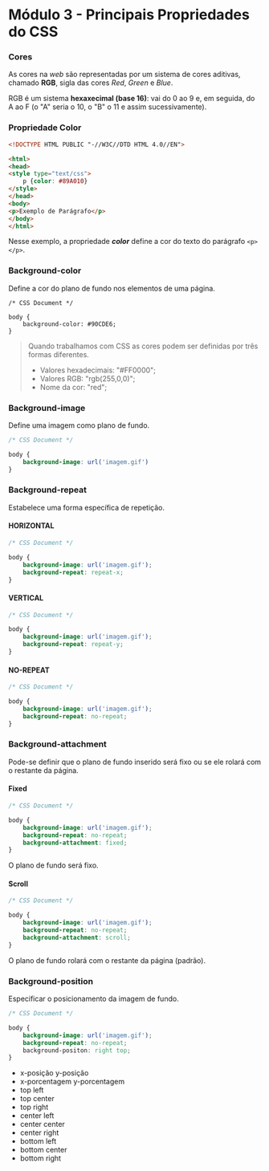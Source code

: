 # Módulo 3 - Principais Propriedades do CSS

### Cores

As cores na *web* são representadas por um sistema de cores aditivas, chamado **RGB**, sigla das cores *Red*, *Green* e *Blue*.

RGB é um sistema **hexaxecimal (base 16)**: vai do 0 ao 9 e, em seguida, do A ao F (o "A" seria o 10, o "B" o 11 e assim sucessivamente).

### Propriedade Color

```html
<!DOCTYPE HTML PUBLIC "-//W3C//DTD HTML 4.0//EN">

<html>
<head>
<style type="text/css">
	p {color: #89A010}
</style>
</head>
<body>
<p>Exemplo de Parágrafo</p>
</body>
</html>
```

Nesse exemplo, a propriedade ***color*** define a cor do texto do parágrafo `<p></p>`.

### Background-color

Define a cor do plano de fundo nos elementos de uma página.

```
/* CSS Document */

body {
	background-color: #90CDE6;
}
```

> Quando trabalhamos com CSS as cores podem ser definidas por três formas diferentes.
>
> - Valores hexadecimais: "#FF0000";
> - Valores RGB: "rgb(255,0,0)";
> - Nome da cor: "red";

### Background-image

Define uma imagem como plano de fundo.

```css
/* CSS Document */

body {
	background-image: url('imagem.gif')
}
```

### Background-repeat

Estabelece uma forma específica de repetição.

#### HORIZONTAL

```css
/* CSS Document */

body {
	background-image: url('imagem.gif');
	background-repeat: repeat-x;
}
```

#### VERTICAL

```css
/* CSS Document */

body {
	background-image: url('imagem.gif');
	background-repeat: repeat-y;
}
```

#### NO-REPEAT

```css
/* CSS Document */

body {
	background-image: url('imagem.gif');
	background-repeat: no-repeat;
}
```

### Background-attachment

Pode-se definir que o plano de fundo inserido será fixo ou se ele rolará com o restante da página.

#### Fixed

```css
/* CSS Document */

body {
	background-image: url('imagem.gif');
	background-repeat: no-repeat;
	background-attachment: fixed;
}
```

O plano de fundo será fixo.

#### Scroll

```css
/* CSS Document */

body {
	background-image: url('imagem.gif');
	background-repeat: no-repeat;
	background-attachment: scroll;
}
```

O plano de fundo rolará com o restante da página (padrão).

### Background-position

Especificar o posicionamento da imagem de fundo.

```css
/* CSS Document */

body {
	background-image: url('imagem.gif');
	background-repeat: no-repeat;
	background-positon: right top;
}
```

- x-posição y-posição
- x-porcentagem y-porcentagem
- top left
- top center
- top right
- center left
- center center
- center right
- bottom left
- bottom center
- bottom right